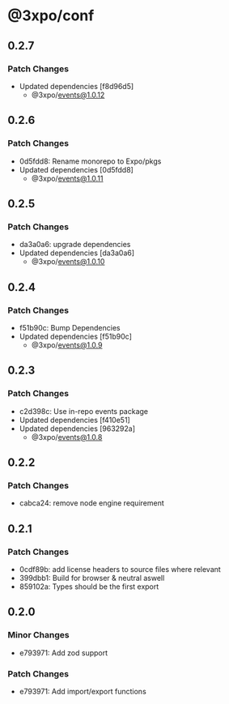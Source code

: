 # @3xpo/conf

## 0.2.7

### Patch Changes

- Updated dependencies [f8d96d5]
  - @3xpo/events@1.0.12

## 0.2.6

### Patch Changes

- 0d5fdd8: Rename monorepo to Expo/pkgs
- Updated dependencies [0d5fdd8]
  - @3xpo/events@1.0.11

## 0.2.5

### Patch Changes

- da3a0a6: upgrade dependencies
- Updated dependencies [da3a0a6]
  - @3xpo/events@1.0.10

## 0.2.4

### Patch Changes

- f51b90c: Bump Dependencies
- Updated dependencies [f51b90c]
  - @3xpo/events@1.0.9

## 0.2.3

### Patch Changes

- c2d398c: Use in-repo events package
- Updated dependencies [f410e51]
- Updated dependencies [963292a]
  - @3xpo/events@1.0.8

## 0.2.2

### Patch Changes

- cabca24: remove node engine requirement

## 0.2.1

### Patch Changes

- 0cdf89b: add license headers to source files where relevant
- 399dbb1: Build for browser & neutral aswell
- 859102a: Types should be the first export

## 0.2.0

### Minor Changes

- e793971: Add zod support

### Patch Changes

- e793971: Add import/export functions
